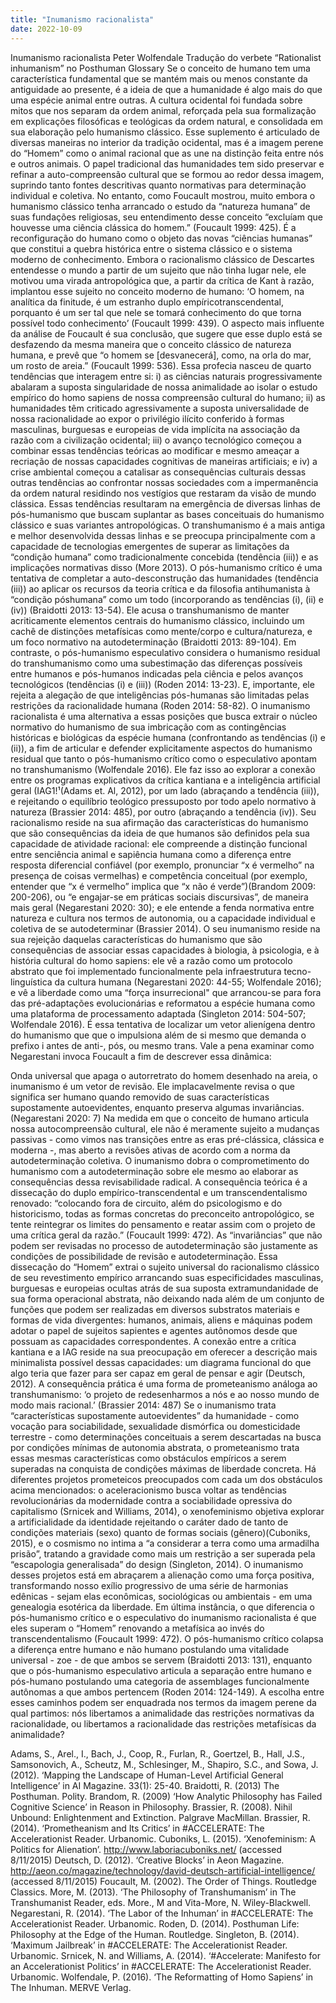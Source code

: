 ```yaml
---
title: "Inumanismo racionalista"
date: 2022-10-09
---
```

Inumanismo racionalista
Peter Wolfendale
Tradução do verbete “Rationalist inhumanism” no Posthuman Glossary
Se o conceito de humano tem uma característica fundamental que se mantém mais ou menos constante da antiguidade ao presente, é a ideia de que a humanidade é algo mais do que uma espécie animal entre outras. A cultura ocidental foi fundada sobre mitos que nos separam da ordem animal, reforçada pela sua formalização em explicações filosóficas e teológicas da ordem natural, e consolidada em sua elaboração pelo humanismo clássico. Esse suplemento é articulado de diversas maneiras no interior da tradição ocidental, mas é a imagem perene do “Homem” como o animal racional que as une na distinção feita entre nós e outros animais. O papel tradicional das humanidades tem sido preservar e refinar a auto-compreensão cultural que se formou ao redor dessa imagem, suprindo tanto fontes descritivas quanto normativas para determinação individual e coletiva.
No entanto, como Foucault mostrou, muito embora o humanismo clássico tenha arrancado o estudo da “natureza humana” de suas fundações religiosas, seu entendimento desse conceito “excluíam que houvesse uma ciência clássica do homem.” (Foucault 1999: 425). É a reconfiguração do humano como o objeto das novas “ciências humanas” que constitui a quebra histórica entre o sistema clássico e o sistema moderno de conhecimento. Embora o racionalismo clássico de Descartes entendesse o mundo a partir de um sujeito que não tinha lugar nele, ele motivou uma virada antropológica que, a partir da crítica de Kant à razão, implantou esse sujeito no conceito moderno de humano: ‘O homem, na analítica da finitude, é um estranho duplo empíricotranscendental, porquanto é um ser tal que nele se tomará conhecimento do que torna possível todo conhecimento’ (Foucault 1999: 439). O aspecto mais influente da análise de Foucault é sua conclusão, que sugere que esse duplo está se desfazendo da mesma maneira que o conceito clássico de natureza humana, e prevê que “o homem se [desvanecerá], como, na orla do mar, um rosto de areia.” (Foucault 1999: 536).
Essa profecia nasceu de quarto tendências que interagem entre si: i) as ciências naturais progressivamente abalaram a suposta singularidade de nossa animalidade ao isolar o estudo empírico do homo sapiens de nossa compreensão cultural do humano; ii) as humanidades têm criticado agressivamente a suposta universalidade de nossa racionalidade ao expor o privilégio ilícito conferido à formas masculinas, burguesas e europeias de vida implícita na associação da razão com a civilização ocidental; iii) o avanço tecnológico começou a combinar essas tendências teóricas ao modificar e mesmo ameaçar a recriação de nossas capacidades cognitivas de maneiras artificiais; e iv) a crise ambiental começou a catalisar as consequências culturais dessas outras tendências ao confrontar nossas sociedades com a  impermanência da ordem natural residindo nos vestígios que restaram da visão de mundo clássica. Essas tendências resultaram na emergência de diversas linhas de pós-humanismo que buscam suplantar as bases conceituais do humanismo clássico e suas variantes antropológicas. 
O transhumanismo é a mais antiga e melhor desenvolvida dessas linhas e se preocupa principalmente com a capacidade de tecnologias emergentes de superar as limitações da “condição humana” como tradicionalmente concebida (tendência (iii)) e as implicações normativas disso (More 2013). O pós-humanismo crítico é uma tentativa de completar a auto-desconstrução das humanidades (tendência (iii)) ao aplicar os recursos da teoria crítica e da filosofia antihumanista à “condição póshumana” como um todo (incorporando as tendências (i), (ii) e (iv)) (Braidotti 2013: 13-54). Ele acusa o transhumanismo de manter acriticamente elementos centrais do humanismo clássico, incluindo um cachê de distinções metafísicas como mente/corpo e cultura/natureza, e um foco normativo na autodeterminação (Braidotti 2013: 89-104). Em contraste, o pós-humanismo especulativo considera o humanismo residual do transhumanismo como uma subestimação das diferenças possíveis entre humanos e pós-humanos indicadas pela ciência e pelos avanços tecnológicos (tendências (i) e (iii)) (Roden 2014: 13-23). E, importante, ele rejeita a alegação de que inteligências pós-humanas são limitadas pelas restrições da racionalidade humana (Roden 2014: 58-82).
O inumanismo racionalista é uma alternativa a essas posições que busca extrair o núcleo normativo do humanismo de sua imbricação com as contingências históricas e biológicas da espécie humana (confrontando as tendências (i) e (ii)), a fim de articular e defender explicitamente aspectos do humanismo residual que tanto o pós-humanismo crítico como o especulativo apontam no transhumanismo (Wolfendale 2016). Ele faz isso ao explorar a conexão entre os programas explicativos da crítica kantiana e a inteligência artificial geral (IAG1!¹(Adams et. Al, 2012), por um lado (abraçando a tendência (iii)), e rejeitando o equilíbrio teológico pressuposto por todo apelo normativo à natureza (Brassier 2014: 485), por outro (abraçando a tendência (iv)).
Seu racionalismo reside na sua afirmação das características do humanismo que são consequências da ideia de que humanos são definidos pela sua capacidade de atividade racional: ele compreende a distinção funcional entre senciência animal e sapiência humana como a diferença entre resposta diferencial confiável (por exemplo, pronunciar “x é vermelho” na presença de coisas vermelhas) e competência conceitual (por exemplo, entender que “x é vermelho” implica que “x não é verde”)(Brandom 2009: 200-206), ou “e engajar-se em práticas sociais discursivas”, de maneira mais geral (Negarestani 2020: 30); e ele entende a fenda normativa entre natureza e cultura nos termos de autonomia, ou a capacidade individual e coletiva de se autodeterminar (Brassier 2014).
O seu inumanismo reside na sua rejeição daquelas características do humanismo que são consequências de associar essas capacidades à biologia, à psicologia, e à história cultural do homo sapiens: ele vê a razão como um protocolo abstrato que foi implementado funcionalmente pela infraestrutura tecno-linguística da cultura humana (Negarestani 2020: 44-55; Wolfendale 2016); e vê a liberdade como uma “força insurrecional" que arrancou-se para fora das pré-adaptações evolucionárias e reformatou a espécie humana como uma plataforma de processamento adaptada (Singleton 2014: 504-507; Wolfendale 2016). É essa tentativa de localizar um vetor alienígena dentro do humanismo que que o impulsiona além de si mesmo que demanda o prefixo i antes de anti-, pós, ou mesmo trans. Vale a pena examinar como Negarestani invoca Foucault a fim de descrever essa dinâmica: 

Onda universal que apaga o autorretrato do homem desenhado na areia, o inumanismo é um vetor de revisão. Ele implacavelmente revisa o que significa ser humano quando removido de suas características supostamente autoevidentes, enquanto preserva algumas invariâncias. (Negarestani 2020: 7)
Na medida em que o conceito de humano articula nossa autocompreensão cultural, ele não é meramente sujeito a mudanças passivas - como vimos nas transições entre as eras pré-clássica, clássica e moderna -, mas aberto a revisões ativas de acordo com a norma da autodeterminação coletiva. O inumanismo dobra o comprometimento do humanismo com a autodeterminação sobre ele mesmo ao elaborar as consequências dessa revisabilidade radical.
A consequência teórica é a dissecação do duplo empírico-transcendental e um transcendentalismo renovado: “colocando fora de circuito, além do psicologismo e do historicismo, todas as formas concretas do preconceito antropológico, se tente reintegrar os limites do pensamento e reatar assim com o projeto de uma crítica geral da razão.” (Foucault 1999: 472). As “invariâncias” que não podem ser revisadas no processo de autodeterminação são justamente as condições de possibilidade de revisão e autodeterminação. Essa dissecação do “Homem” extrai o sujeito universal do racionalismo clássico de seu revestimento empírico arrancando suas especificidades masculinas, burguesas e europeias ocultas atrás de sua suposta extramundanidade de sua forma operacional abstrata, não deixando nada além de um conjunto de funções que podem ser realizadas em diversos substratos materiais e formas de vida divergentes: humanos, animais, aliens e máquinas podem adotar o papel de sujeitos sapientes e agentes autônomos desde que possuam as capacidades correspondentes. A conexão entre a crítica kantiana e a IAG reside na sua preocupação em oferecer a descrição mais minimalista possível dessas capacidades: um diagrama funcional do que algo teria que fazer para ser capaz em geral de pensar e agir (Deutsch, 2012).
A consequência prática é uma forma de prometeanismo análoga ao transhumanismo: ‘o projeto de redesenharmos a nós e ao nosso mundo de modo mais racional.’ (Brassier 2014: 487) Se o inumanismo trata “características supostamente autoevidentes” da humanidade - como vocação para sociabilidade, sexualidade dismórfica ou domesticidade terrestre - como determinações conceituais a serem descartadas na busca por condições mínimas de autonomia abstrata, o prometeanismo trata essas mesmas características como obstáculos empíricos a serem superadas na conquista de condições máximas de liberdade concreta. Há diferentes projetos prometeicos preocupados com cada um dos obstáculos acima mencionados: o aceleracionismo busca voltar as tendências revolucionárias da modernidade contra a sociabilidade opressiva do capitalismo (Srnicek and Williams, 2014), o xenofeminismo objetiva explorar a artificialidade da identidade rejeitando o caráter dado de tanto de condições materiais (sexo) quanto de formas sociais (gênero)(Cuboniks, 2015), e o cosmismo no intima a “a considerar a terra como uma armadilha prisão”, tratando a gravidade como mais um restrição a ser superada pela “escapologia generalisada” do design (Singleton, 2014). O inumanismo desses projetos está em abraçarem a alienação como uma força positiva, transformando nosso exílio progressivo de uma série de harmonias edênicas - sejam elas econômicas, sociológicas ou ambientais - em uma genealogia esotérica da liberdade. 
Em última instância, o que diferencia o pós-humanismo crítico e o especulativo do inumanismo racionalista é que eles superam o “Homem” renovando a metafísica ao invés do transcendentalismo (Foucault 1999: 472). O pós-humanismo crítico colapsa a diferença entre humano e não humano postulando uma vitalidade universal - zoe -  de que ambos se servem (Braidotti 2013: 131), enquanto que o pós-humanismo especulativo articula a separação entre humano e pós-humano postulando uma categoria de assemblages funcionalmente autônomas a que ambos pertencem (Roden 2014: 124-149). A escolha entre esses caminhos podem ser enquadrada nos termos da imagem perene da qual partimos: nós libertamos a animalidade das restrições normativas da racionalidade, ou libertamos a racionalidade das restrições metafísicas da animalidade? 

Adams, S., Arel., I., Bach, J., Coop, R., Furlan, R., Goertzel, B., Hall, J.S., Samsonovich,
A., Scheutz, M., Schlesinger, M., Shapiro, S.C., and Sowa, J. (2012). ‘Mapping the
Landscape of Human-Level Artificial General Intelligence’ in AI Magazine. 33(1): 25-40.
Braidotti, R. (2013) The Posthuman. Polity.
Brandom, R. (2009) ‘How Analytic Philosophy has Failed Cognitive Science’ in Reason in
Philosophy.
Brassier, R. (2008). Nihil Unbound: Enlightenment and Extinction. Palgrave MacMillan.
Brassier, R. (2014). ‘Prometheanism and Its Critics’ in #ACCELERATE: The
Accelerationist Reader. Urbanomic.
Cuboniks, L. (2015). ‘Xenofeminism: A Politics for Alienation’.
http://www.laboriacuboniks.net/ (accessed 8/11/2015)
Deutsch, D. (2012). ‘Creative Blocks’ in Aeon Magazine.
http://aeon.co/magazine/technology/david-deutsch-artificial-intelligence/ (accessed
8/11/2015)
Foucault, M. (2002). The Order of Things. Routledge Classics.
More, M. (2013). ‘The Philosophy of Transhumanism’ in The Transhumanist Reader, eds.
More., M and Vita-More, N. Wiley-Blackwell.
Negarestani, R. (2014). ‘The Labor of the Inhuman’ in #ACCELERATE: The
Accelerationist Reader. Urbanomic.
Roden, D. (2014). Posthuman Life: Philosophy at the Edge of the Human. Routledge.
Singleton, B. (2014). ‘Maximum Jailbreak’ in #ACCELERATE: The Accelerationist Reader.
Urbanomic.
Srnicek, N. and Williams, A. (2014). ‘#Accelerate: Manifesto for an Accelerationist Politics’
in #ACCELERATE: The Accelerationist Reader. Urbanomic.
Wolfendale, P. (2016). ‘The Reformatting of Homo Sapiens’ in The Inhuman. MERVE
Verlag.
